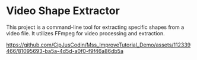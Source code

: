 # Video Shape Extractor
This project is a command-line tool for extracting specific shapes from a video file. It utilizes FFmpeg for video processing and extraction.


https://github.com/CipJusCodin/Mss_ImproveTutorial_Demo/assets/112339466/81095693-ba5a-4d5d-a0f0-f9f46a86db5a


